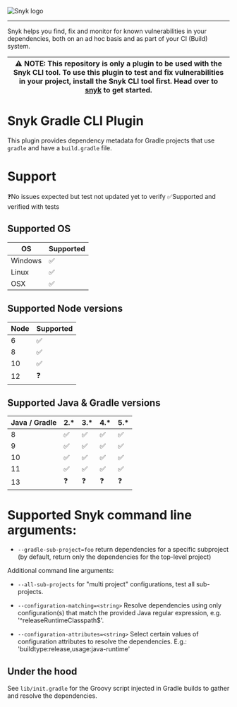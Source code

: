 ![Snyk logo](https://snyk.io/style/asset/logo/snyk-print.svg)

***

Snyk helps you find, fix and monitor for known vulnerabilities in your dependencies, both on an ad hoc basis and as part of your CI (Build) system.

| :warning: NOTE: This repository is only a plugin to be used with the Snyk CLI tool. To use this plugin to test and fix vulnerabilities in your project, install the Snyk CLI tool first. Head over to [snyk](https://github.com/snyk/snyk) to get started. |
| --- |


# Snyk Gradle CLI Plugin

This plugin provides dependency metadata for Gradle projects that use `gradle` and have a `build.gradle` file.


# Support

❓No issues expected but test not updated yet to verify
✅Supported and verified with tests

## Supported OS

| OS  |  Supported |
|---|---|
| Windows  | ✅|
| Linux  | ✅|
| OSX  | ✅|

## Supported Node versions

| Node  |  Supported |
|---|---|
| 6  | ✅|
| 8  | ✅|
| 10  | ✅|
| 12  | ❓|

## Supported Java & Gradle versions

| Java / Gradle  | 2.*  | 3.*  |  4.* | 5.*  |
|---|---|---|---|---|
| 8  |  ✅ |  ✅ |  ✅ | ✅  |
| 9  | ✅  | ✅  |  ✅ | ✅  |
| 10  |  ✅ | ✅  |  ✅ |  ✅ |
| 11  |  ✅ |  ✅ |  ✅ | ✅  |
| 13  |  ❓ |  ❓ |  ❓ | ❓  |


# Supported Snyk command line arguments:

* `--gradle-sub-project=foo` return dependencies for a specific subproject (by default, return only the
  dependencies for the top-level project)

Additional command line arguments:

- `--all-sub-projects` for "multi project" configurations, test all sub-projects.

- `--configuration-matching=<string>` Resolve dependencies using only configuration(s) that match the provided Java regular expression, e.g. '^releaseRuntimeClasspath$'.

- `--configuration-attributes=<string>` Select certain values of configuration attributes to resolve the dependencies. E.g.: 'buildtype:release,usage:java-runtime'

## Under the hood

See `lib/init.gradle` for the Groovy script injected in Gradle builds to gather and resolve the dependencies.
